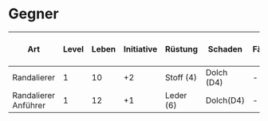 # Gegner

| Art                  | Level | Leben | Initiative | Rüstung   | Schaden    | Fähigkeiten | XP Gesamt | XP pro NPC |
| -------------------- | ----- | ----- | ---------- | --------- | ---------- | ----------- | --------- | ---------- |
| Randalierer          | 1     | 10    | +2         | Stoff (4) | Dolch (D4) | -           |           | 50         |
| Randalierer Anführer | 1     | 12    | +1         | Leder (6) | Dolch(D4)  | -           | -         | 100        |